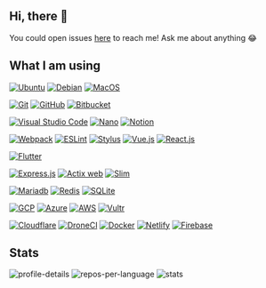 ## Hi, there 👋

<!-- https://github.com/henriquesebastiao/badges -->
<!-- TODO: [![Blog](https://img.shields.io/website?color=&up_message=&url=)](https://) -->

You could open issues [here](https://github.com/up9cloud/up9cloud/issues) to reach me! Ask me about anything 😂

## What I am using

<!-- OS -->
[![Ubuntu](https://img.shields.io/badge/Ubuntu-c9d1d9?logo=ubuntu&logoColor=E95420)](https://ubuntu.com)
[![Debian](https://img.shields.io/badge/Debian-c9d1d9?logo=debian&logoColor=A81D33)](https://www.debian.org)
[![MacOS](https://img.shields.io/badge/MacOS-c9d1d9?logo=apple&logoColor=999999)](https://www.apple.com/macbook-pro-13)

<!-- Version control -->
[![Git](https://img.shields.io/badge/Git-c9d1d9?logo=git)](https://git-scm.com)
[![GitHub](https://img.shields.io/badge/GitHub-c9d1d9?logo=gitHub&logoColor=181717)](https://github.com/up9cloud)
[![Bitbucket](https://img.shields.io/badge/Bitbucket-c9d1d9?logo=bitbucket&logoColor=0052CC)](https://bitbucket.org)

<!-- Editors -->
[![Visual Studio Code](https://img.shields.io/badge/Visual%20Studio%20Code-c9d1d9?logo=visual-studio-code&logoColor=2859df)](https://code.visualstudio.com)
[![Nano](https://img.shields.io/badge/Nano-c9d1d9?logo=Gnu&logoColor=832bf5)](https://www.nano-editor.org)
[![Notion](https://img.shields.io/badge/Notion-c9d1d9?logo=notion&logoColor=000000)](https://www.notion.so)

<!-- Web Frameworks -->
[![Webpack](https://img.shields.io/badge/Webpack-c9d1d9?logo=webpack)](https://webpack.js.org)
[![ESLint](https://img.shields.io/badge/ESLint-c9d1d9?logo=ESLint&logoColor=4B32C3)](https://eslint.org)
[![Stylus](https://img.shields.io/badge/Stylus-c9d1d9?logo=Stylus&logoColor=333333)](https://stylus-lang.com)
[![Vue.js](https://img.shields.io/badge/Vue.js-c9d1d9?logo=Vue.js)](https://vuejs.org)
[![React.js](https://img.shields.io/badge/React.js-c9d1d9?logo=React)](https://reactjs.org)

<!-- Mobile Frameworks -->
[![Flutter](https://img.shields.io/badge/Flutter-c9d1d9?logo=Flutter&logoColor=3ac4fa)](https://flutter.dev)

<!-- Backend Frameworks -->
[![Express.js](https://img.shields.io/badge/Express.js-c9d1d9?logo=JavaScript&logoColor=F7DF1E)](https://expressjs.com)
[![Actix web](https://img.shields.io/badge/Actix%20web-c9d1d9?logo=Rust&logoColor=686766)](https://actix.rs)
[![Slim](https://img.shields.io/badge/Slim-c9d1d9?logo=PHP&logoColor=777BB4)](https://www.slimframework.com)

<!-- Databases -->
[![Mariadb](https://img.shields.io/badge/Mariadb-c9d1d9?logo=Mariadb&logoColor=003545)](https://mariadb.org)
[![Redis](https://img.shields.io/badge/Redis-c9d1d9?logo=Redis&logoColor=DC382D)](https://redis.io)
[![SQLite](https://img.shields.io/badge/SQLite-c9d1d9?logo=sqlite&logoColor=003B57)](https://www.sqlite.org)

<!-- DevOps IaaS -->
[![GCP](https://img.shields.io/badge/GCP-c9d1d9?logo=google-cloud&logoColor=4285F4)](https://cloud.google.com)
[![Azure](https://img.shields.io/badge/Azure-c9d1d9?logo=microsoft-azure&logoColor=007BFC)](https://azure.microsoft.com)
[![AWS](https://img.shields.io/badge/AWS-c9d1d9?logo=amazon-web-services&logoColor=007BFC)](https://aws.amazon.com)
[![Vultr](https://img.shields.io/badge/Vultr-c9d1d9?logo=Vultr&logoColor=007BFC)](https://www.vultr.com)

<!-- DevOps PaaS -->
[![Cloudflare](https://img.shields.io/badge/Cloudflare-c9d1d9?logo=Cloudflare&logoColor=F38020)](https://dash.cloudflare.com)
[![DroneCI](https://img.shields.io/badge/DroneCI-c9d1d9?logo=Drone&logoColor=212121)](https://www.drone.io)
[![Docker](https://img.shields.io/badge/Docker-c9d1d9?logo=Docker&logoColor=2496ED)](https://www.docker.com)
[![Netlify](https://img.shields.io/badge/Netlify-c9d1d9?logo=netlify&logoColor=00C7B7)](https://www.netlify.com)
[![Firebase](https://img.shields.io/badge/Firebase-c9d1d9?logo=Firebase&logoColor=FFCA28)](https://console.firebase.google.com)

## Stats

![profile-details](http://github-profile-summary-cards.vercel.app/api/cards/profile-details?username=up9cloud&theme=default)
![repos-per-language](http://github-profile-summary-cards.vercel.app/api/cards/repos-per-language?username=up9cloud&theme=default)
![stats](http://github-profile-summary-cards.vercel.app/api/cards/stats?username=up9cloud&theme=default)
<!-- [![up9cloud's github stats](https://github-readme-stats.vercel.app/api?username=up9cloud&theme=dark&show_icons=true)](https://github.com/up9cloud) -->

<!-- [![Top Langs](https://github-readme-stats.vercel.app/api/top-langs/?username=up9cloud&theme=dark&layout=compact)](https://github.com/up9cloud) -->

<!-- TODO: ![visitors]() -->
